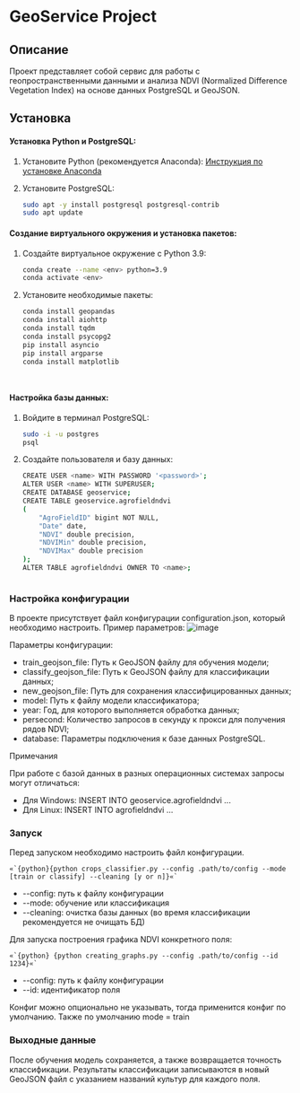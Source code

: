 # GeoService Project

## Описание
Проект представляет собой сервис для работы с геопространственными данными и анализа NDVI (Normalized Difference Vegetation Index) на основе данных PostgreSQL и GeoJSON.

## Установка

#### Установка Python и PostgreSQL:
1. Установите Python (рекомендуется Anaconda):
   [Инструкция по установке Anaconda](https://jino.ru/spravka/articles/anaconda.html#%D1%83%D1%81%D1%82%D0%B0%D0%BD%D0%BE%D0%B2%D0%BA%D0%B0-anaconda)

2. Установите PostgreSQL:
   ```bash
   sudo apt -y install postgresql postgresql-contrib
   sudo apt update

#### Создание виртуального окружения и установка пакетов:

 1. Создайте виртуальное окружение с Python 3.9:
    ```bash
    conda create --name <env> python=3.9
    conda activate <env>


 2. Установите необходимые пакеты:
    ```bash
    conda install geopandas
    conda install aiohttp 
    conda install tqdm 
    conda install psycopg2
    pip install asyncio
    pip install argparse
    conda install matplotlib




#### Настройка базы данных:

 1. Войдите в терминал PostgreSQL:
    ```bash
    sudo -i -u postgres
    psql


 2. Создайте пользователя и базу данных:
    ```bash
    CREATE USER <name> WITH PASSWORD '<password>';
    ALTER USER <name> WITH SUPERUSER;
    CREATE DATABASE geoservice;
    CREATE TABLE geoservice.agrofieldndvi
    (
        "AgroFieldID" bigint NOT NULL,
        "Date" date,
        "NDVI" double precision,
        "NDVIMin" double precision,
        "NDVIMax" double precision
    );
    ALTER TABLE agrofieldndvi OWNER TO <name>;



### Настройка конфигурации

В проекте присутствует файл конфигурации configuration.json, который необходимо настроить. Пример параметров:
    ![image](https://github.com/user-attachments/assets/4038d457-7490-4045-925f-ed30afb1fe0b)

        

Параметры конфигурации:

 * train_geojson_file: Путь к GeoJSON файлу для обучения модели;
 * classify_geojson_file: Путь к GeoJSON файлу для классификации данных;
 * new_geojson_file: Путь для сохранения классифицированных данных;
 * model: Путь к файлу модели классификатора;
 * year: Год, для которого выполняется обработка данных;
 * persecond: Количество запросов в секунду к прокси для получения рядов NDVI;
 * database: Параметры подключения к базе данных PostgreSQL.

Примечания

 При работе с базой данных в разных операционных системах запросы могут отличаться:
  * Для Windows: INSERT INTO geoservice.agrofieldndvi ...
  * Для Linux: INSERT INTO agrofieldndvi ...
### Запуск

Перед запуском необходимо настроить файл конфигурации.

    «`{python}{python crops_classifier.py --config .path/to/config --mode [train or classify] --cleaning [y or n]}«`

   * --config: путь к файлу конфигурации
   * --mode: обучение или классификация 
   * --cleaning: очистка базы данных (во время классификации рекомендуется не очищать БД)

Для запуска построения графика NDVI конкретного поля:

    «`{python} {python creating_graphs.py --config .path/to/config --id 1234}«`

   * --config: путь к файлу конфигурации
   * --id: идентификатор поля

Конфиг можно опционально не указывать, тогда применится конфиг по умолчанию. Также по умолчанию mode =  train 

### Выходные данные

После обучения модель сохраняется, а также возвращается точность классификации. Результаты классификации записываются в новый GeoJSON файл с указанием названий культур для каждого поля.

